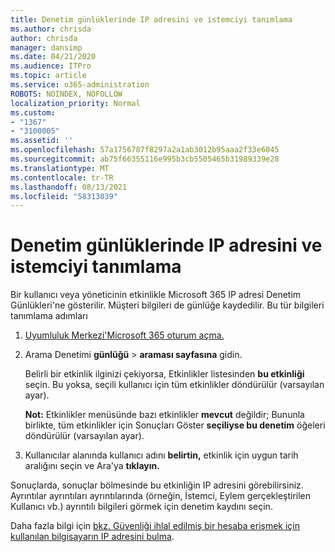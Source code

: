 ```yaml
---
title: Denetim günlüklerinde IP adresini ve istemciyi tanımlama
ms.author: chrisda
author: chrisda
manager: dansimp
ms.date: 04/21/2020
ms.audience: ITPro
ms.topic: article
ms.service: o365-administration
ROBOTS: NOINDEX, NOFOLLOW
localization_priority: Normal
ms.custom:
- "1367"
- "3100005"
ms.assetid: ''
ms.openlocfilehash: 57a1756787f8297a2a1ab3012b95aaa2f33e6045
ms.sourcegitcommit: ab75f66355116e995b3cb5505465b31989339e28
ms.translationtype: MT
ms.contentlocale: tr-TR
ms.lasthandoff: 08/13/2021
ms.locfileid: "58313039"
---
```

# <a name="identify-ip-address-and-client-in-audit-logs"></a>Denetim günlüklerinde IP adresini ve istemciyi tanımlama

Bir kullanıcı veya yöneticinin etkinlikle Microsoft 365 IP adresi Denetim Günlükleri'ne gösterilir. Müşteri bilgileri de günlüğe kaydedilir. Bu tür bilgileri tanımlama adımları

1. [Uyumluluk Merkezi'Microsoft 365 oturum açma.](https://protection.office.com/)

2. Arama Denetimi **günlüğü**  >  **araması sayfasına** gidin.

   Belirli bir etkinlik ilginizi çekiyorsa, Etkinlikler listesinden **bu etkinliği** seçin. Bu yoksa, seçili kullanıcı için tüm etkinlikler döndürülür (varsayılan ayar).

   **Not:** Etkinlikler menüsünde bazı etkinlikler **mevcut** değildir; Bununla birlikte, tüm etkinlikler için Sonuçları Göster **seçiliyse bu denetim** öğeleri döndürülür (varsayılan ayar).

3. Kullanıcılar alanında kullanıcı adını **belirtin,** etkinlik için uygun tarih aralığını seçin ve Ara'ya **tıklayın.**

Sonuçlarda, sonuçlar bölmesinde bu etkinliğin IP adresini görebilirsiniz. Ayrıntılar ayrıntıları ayrıntılarında (örneğin,  İstemci, Eylem gerçekleştirilen Kullanıcı vb.) ayrıntılı bilgileri görmek için denetim kaydını seçin.

Daha fazla bilgi için [bkz. Güvenliği ihlal edilmiş bir hesaba erişmek için kullanılan bilgisayarın IP adresini bulma](https://docs.microsoft.com/microsoft-365/compliance/auditing-troubleshooting-scenarios#find-the-ip-address-of-the-computer-used-to-access-a-compromised-account).
